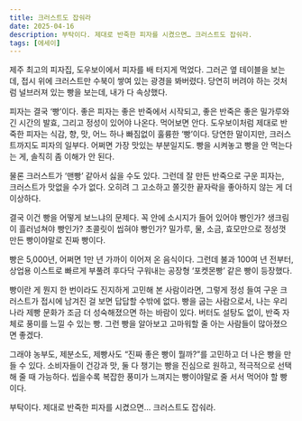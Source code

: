 ```yaml
---
title: 크러스트도 잡숴라
date: 2025-04-16
description: 부탁이다. 제대로 반죽한 피자를 시켰으면… 크러스트도 잡숴라.
tags: [에세이]
---
```


제주 최고의 피자집, 도우보이에서 피자를 배 터지게 먹었다. 그러곤 옆 테이블을 보는데, 접시 위에 크러스트만 수북이 쌓여 있는 광경을 봐버렸다. 당연히 버려야 하는 것처럼 널브러져 있는 빵을 보는데, 내가 다 속상했다.

피자는 결국 ‘빵’이다. 좋은 피자는 좋은 반죽에서 시작되고, 좋은 반죽은 좋은 밀가루와 긴 시간의 발효, 그리고 정성이 있어야 나온다. 먹어보면 안다. 도우보이처럼 제대로 반죽한 피자는 식감, 향, 맛, 어느 하나 빠짐없이 훌륭한 ‘빵’이다. 당연한 말이지만, 크러스트까지도 피자의 일부다. 어쩌면 가장 맛있는 부분일지도. 빵을 시켜놓고 빵을 안 먹는다는 게, 솔직히 좀 이해가 안 된다.

물론 크러스트가 ‘맨빵’ 같아서 싫을 수도 있다. 그런데 잘 만든 반죽으로 구운 피자는, 크러스트가 맛없을 수가 없다. 오히려 그 고소하고 쫄깃한 끝자락을 좋아하지 않는 게 더 이상하다.

결국 이건 빵을 어떻게 보느냐의 문제다. 꼭 안에 소시지가 들어 있어야 빵인가? 생크림이 흘러넘쳐야 빵인가? 초콜릿이 씹혀야 빵인가? 밀가루, 물, 소금, 효모만으로 정성껏 만든 빵이야말로 진짜 빵이다.

빵은 5,000년, 어쩌면 1만 년 가까이 이어져 온 음식이다. 그런데 불과 100여 년 전부터, 상업용 이스트로 빠르게 부풀려 후다닥 구워내는 공장형 ‘포켓몬빵’ 같은 빵이 등장했다.

빵이란 게 뭔지 한 번이라도 진지하게 고민해 본 사람이라면, 그렇게 정성 들여 구운 크러스트가 접시에 남겨진 걸 보면 답답할 수밖에 없다. 빵을 굽는 사람으로서, 나는 우리나라 제빵 문화가 조금 더 성숙해졌으면 하는 바람이 있다. 버터도 설탕도 없이, 반죽 자체로 풍미를 느낄 수 있는 빵. 그런 빵을 알아보고 고마워할 줄 아는 사람들이 많아졌으면 좋겠다.

그래야 농부도, 제분소도, 제빵사도 “진짜 좋은 빵이 뭘까?”를 고민하고 더 나은 빵을 만들 수 있다. 소비자들이 건강과 맛, 둘 다 챙기는 빵을 진심으로 원하고, 적극적으로 선택해 줄 때 가능하다. 씹을수록 복잡한 풍미가 느껴지는 빵이야말로 줄 서서 먹어야 할 빵이다.

부탁이다. 제대로 반죽한 피자를 시켰으면…
크러스트도 잡숴라.